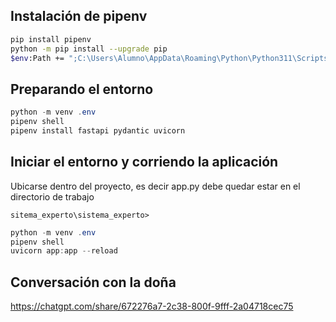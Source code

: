 
## Instalación de pipenv
```bash
pip install pipenv
python -m pip install --upgrade pip
$env:Path += ";C:\Users\Alumno\AppData\Roaming\Python\Python311\Scripts"
```


## Preparando el entorno 
```csharp
python -m venv .env
pipenv shell
pipenv install fastapi pydantic uvicorn
```

## Iniciar el entorno y corriendo la aplicación

Ubicarse dentro del proyecto, es decir app.py debe quedar estar en el directorio de trabajo
```
sitema_experto\sistema_experto>
```

```csharp
python -m venv .env
pipenv shell
uvicorn app:app --reload
```

## Conversación con la doña

https://chatgpt.com/share/672276a7-2c38-800f-9fff-2a04718cec75


